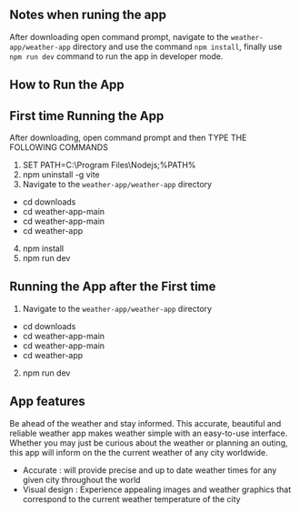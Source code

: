 ## Notes when runing the app
After downloading open command prompt, navigate to the `weather-app/weather-app` directory and use the command `npm install`, finally use `npm run dev` command to run the app in developer mode.
## How to Run the App 

## First time Running the App
After downloading, open command prompt and then TYPE THE FOLLOWING COMMANDS
1. SET PATH=C:\Program Files\Nodejs;%PATH%
2. npm uninstall -g vite
3. Navigate to the `weather-app/weather-app` directory
- cd downloads
- cd weather-app-main
- cd weather-app-main
- cd weather-app
4. npm install
5. npm run dev
## Running the App after the First time
1. Navigate to the `weather-app/weather-app` directory
- cd downloads
- cd weather-app-main
- cd weather-app-main
- cd weather-app
2. npm run dev


## App features
Be ahead of the weather and stay informed. This accurate, beautiful and reliable weather app makes weather simple with an easy-to-use interface. Whether you may just be curious about the weather or planning an outing, this app will inform on the the current weather of any city worldwide.
- Accurate : will provide precise and up to date weather times for any given city throughout the world 
- Visual design : Experience appealing images and weather graphics that correspond to the current weather temperature of the city

